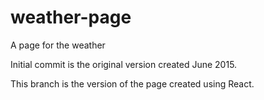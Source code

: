# weather-page
A page for the weather

Initial commit is the original version created June 2015.

This branch is the version of the page created using React.
